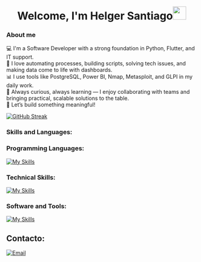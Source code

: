 <h1 align="center"><b>Welcome, I'm Helger Santiago</b><img src="https://media.giphy.com/media/hvRJCLFzcasrR4ia7z/giphy.gif" width="35"></h1>
<h3><b>About me</b></h3>
<p>
💻 I'm a Software Developer with a strong foundation in Python, Flutter, and IT support. <br>
🔧 I love automating processes, building scripts, solving tech issues, and making data come to life with dashboards. <br>
📊 I use tools like PostgreSQL, Power BI, Nmap, Metasploit, and GLPI in my daily work. <br>
🌱 Always curious, always learning — I enjoy collaborating with teams and bringing practical, scalable solutions to the table. <br>
🚀 Let’s build something meaningful!
</p>

[![GitHub Streak](https://streak-stats.demolab.com?user=SePuLvEdA22&theme=highcontrast&border_radius=7&hide_border=true&exclude_days=Sun%2CSat&card_width=467)](#)

### Skills and Languages:

### Programming Languages:
[![My Skills](https://skillicons.dev/icons?i=py,html,css,javascript,bash,php,dart,sql&perline=9)](https://skillicons.dev)
  
### Technical Skills:
[![My Skills](https://skillicons.dev/icons?i=git,github,kali,flutter,postgres&perline=9)](https://skillicons.dev)

### Software and Tools:
[![My Skills](https://skillicons.dev/icons?i=obsidian,postman,pycharm,vscode,&perline=9)](https://skillicons.dev)

<h2>Contacto:</h2>
<a href="mailto:hj.santiago.sepulveda@gmail.com"><img alt="Email" src="https://img.shields.io/badge/Email-hj.santiago.sepulveda@gmail.com-blue?style=flat-square&logo=gmail"></a>

<!--
**SePuLvEdA22/SePuLvEdA22** is a ✨ _special_ ✨ repository because its `README.md` (this file) appears on your GitHub profile.

Here are some ideas to get you started:

- 🔭 I’m currently working on ...
- 🌱 I’m currently learning ...
- 👯 I’m looking to collaborate on ...
- 🤔 I’m looking for help with ...
- 💬 Ask me about ...
- 📫 How to reach me: ...
- 😄 Pronouns: ...
- ⚡ Fun fact: ...
-->
